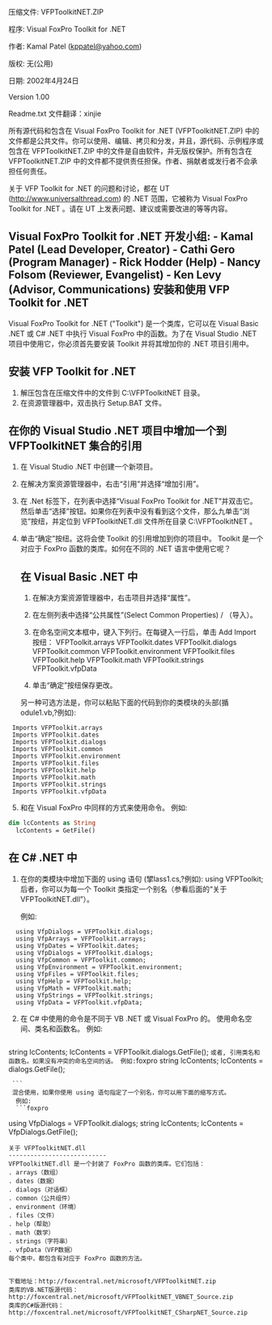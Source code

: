 压缩文件: VFPToolkitNET.ZIP

程序: Visual FoxPro Toolkit for .NET

作者: Kamal Patel (kppatel@yahoo.com)

版权: 无(公用)

日期: 2002年4月24日

Version 1.00

Readme.txt 文件翻译：xinjie
 
所有源代码和包含在 Visual FoxPro Toolkit for .NET (VFPToolkitNET.ZIP) 中的文件都是公共文件。你可以使用、编辑、拷贝和分发，并且，源代码、示例程序或包含在 VFPToolkitNET.ZIP 中的文件是自由软件，并无版权保护。所有包含在 VFPToolkitNET.ZIP 中的文件都不提供责任担保。作者、捐献者或发行者不会承担任何责任。

关于 VFP Toolkit for .NET 的问题和讨论，都在 UT (http://www.universalthread.com) 的 .NET 范围，它被称为 Visual FoxPro Toolkit for .NET 。请在 UT 上发表问题、建议或需要改进的等等内容。
 
Visual FoxPro Toolkit for .NET 开发小组:
    - Kamal Patel (Lead Developer, Creator)
    - Cathi Gero (Program Manager)
    - Rick Hodder (Help)
    - Nancy Folsom (Reviewer, Evangelist)
    - Ken Levy (Advisor, Communications)
安装和使用 VFP Toolkit for .NET
---------------------------------------------
Visual FoxPro Toolkit for .NET ("Toolkit") 是一个类库，它可以在 Visual Basic .NET 或 C# .NET 中执行 Visual FoxPro 中的函数。为了在 Visual Studio .NET 项目中使用它，你必须首先要安装 Toolkit 并将其增加你的 .NET 项目引用中。

安装 VFP Toolkit for .NET
-----------------------------------
1. 解压包含在压缩文件中的文件到 C:\VFPToolkitNET 目录。
2. 在资源管理器中，双击执行 Setup.BAT 文件。

在你的 Visual Studio .NET 项目中增加一个到 VFPToolkitNET 集合的引用
--------------------------------------------------------------------------------
1. 在 Visual Studio .NET 中创建一个新项目。
2. 在解决方案资源管理器中，右击“引用”并选择“增加引用”。
3. 在 .Net 标签下，在列表中选择“Visual FoxPro Toolkit for .NET”并双击它。然后单击“选择”按钮。如果你在列表中没有看到这个文件，那么九单击“浏览”按纽，并定位到 VFPToolkitNET.dll 文件所在目录 C:\VFPToolkitNET 。
4. 单击“确定”按纽。这将会使 Toolkit 的引用增加到你的项目中。
Toolkit 是一个对应于 FoxPro 函数的类库。如何在不同的 .NET 语言中使用它呢？
  
   在 Visual Basic .NET 中
   -------------------- 
   1. 在解决方案资源管理器中，右击项目并选择“属性”。
   2. 在左侧列表中选择“公共属性”(Select Common Properties) / （导入）。
   3. 在命名空间文本框中，键入下列行。在每键入一行后，单击 Add Import 按纽：
  VFPToolkit.arrays
  VFPToolkit.dates
  VFPToolkit.dialogs
  VFPToolkit.common
  VFPToolkit.environment
  VFPToolkit.files
  VFPToolkit.help
   VFPToolkit.math
  VFPToolkit.strings
  VFPToolkit.vfpData
  
   4. 单击“确定”按纽保存更改。
  
   另一种可选方法是，你可以粘贴下面的代码到你的类模块的头部(揗odule1.vb,?例如):
 ```foxpro
  Imports VFPToolkit.arrays
  Imports VFPToolkit.dates
  Imports VFPToolkit.dialogs
  Imports VFPToolkit.common
  Imports VFPToolkit.environment
  Imports VFPToolkit.files
  Imports VFPToolkit.help
  Imports VFPToolkit.math
  Imports VFPToolkit.strings
  Imports VFPToolkit.vfpData
```
5. 和在 Visual FoxPro 中同样的方式来使用命令。
      例如:
```vb
dim lcContents as String
  lcContents = GetFile()
```
   在 C# .NET 中
   ----------
   1. 在你的类模块中增加下面的 using 语句
      (揅lass1.cs,?例如):
  using VFPToolkit;
      后者，你可以为每一个 Toolkit 类指定一个别名（参看后面的“关于 VFPToolkitNET.dll”）。
  
      例如:
```foxpro
  using VfpDialogs = VFPToolkit.dialogs;
  using VfpArrays = VFPToolkit.arrays;
  using VfpDates = VFPToolkit.dates;
  using VfpDialogs = VFPToolkit.dialogs;
  using VfpCommon = VFPToolkit.common;
  using VfpEnvironment = VFPToolkit.environment;
  using VfpFiles = VFPToolkit.files;
  using VfpHelp = VFPToolkit.help;
  using VfpMath = VFPToolkit.math;
  using VfpStrings = VFPToolkit.strings;
  using VfpData = VFPToolkit.vfpData;
```
2. 在 C# 中使用的命令是不同于 VB .NET 或 Visual FoxPro 的。
      使用命名空间、类名和函数名。
      例如:
      ```foxpro
  string lcContents;
  lcContents = VFPToolkit.dialogs.GetFile();
      ```
      或者, 引用类名和函数名。如果没有冲突的命名空间的话。
      例如:
      ```foxpro
  string lcContents;
  lcContents = dialogs.GetFile();
     
     ```
     混合使用，如果你使用 using 语句指定了一个别名，你可以用下面的缩写方式。
      例如:
      ```foxpro
  using VfpDialogs = VFPToolkit.dialogs;
         string lcContents;
  lcContents = VfpDialogs.GetFile();
```
关于 VFPToolkitNET.dll
---------------------------
VFPToolkitNET.dll 是一个封装了 FoxPro 函数的类库。它们包括：
. arrays（数组）
. dates（数据）
. dialogs（对话框）
. common（公共组件）
. environment（环境）
. files（文件）
. help（帮助）
. math（数学）
. strings（字符串）
. vfpData（VFP数据）
每个类中，都包含有对应于 FoxPro 函数的方法。
 
 
下载地址：http://foxcentral.net/microsoft/VFPToolkitNET.zip
类库的VB.NET版源代码：http://foxcentral.net/microsoft/VFPToolkitNET_VBNET_Source.zip
类库的C#版源代码：http://foxcentral.net/microsoft/VFPToolkitNET_CSharpNET_Source.zip
